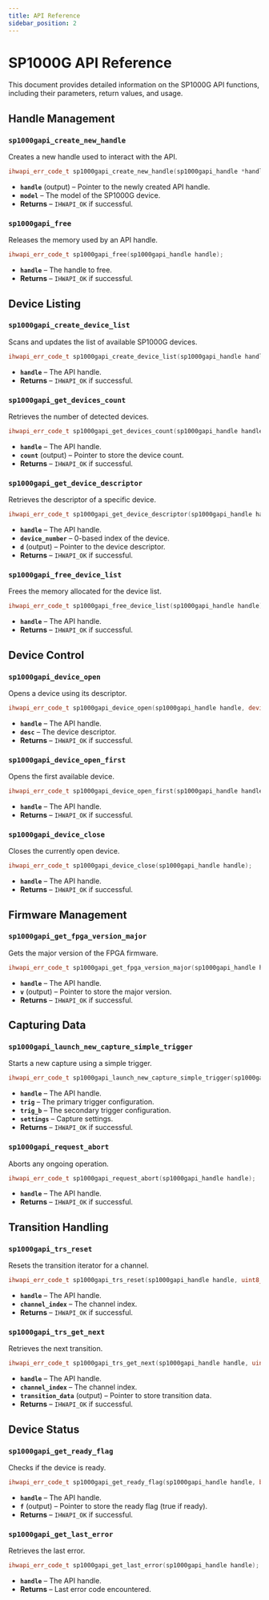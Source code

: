 ```yaml
---
title: API Reference
sidebar_position: 2
---
```

# SP1000G API Reference

This document provides detailed information on the SP1000G API functions, including their parameters, return values, and usage.

## **Handle Management**

### `sp1000gapi_create_new_handle`
Creates a new handle used to interact with the API.

```cpp
ihwapi_err_code_t sp1000gapi_create_new_handle(sp1000gapi_handle *handle, sp1000gapi_model_t model);
```

- **`handle`** (output) – Pointer to the newly created API handle.
- **`model`** – The model of the SP1000G device.
- **Returns** – `IHWAPI_OK` if successful.

### `sp1000gapi_free`
Releases the memory used by an API handle.

```cpp
ihwapi_err_code_t sp1000gapi_free(sp1000gapi_handle handle);
```

- **`handle`** – The handle to free.
- **Returns** – `IHWAPI_OK` if successful.

## **Device Listing**

### `sp1000gapi_create_device_list`
Scans and updates the list of available SP1000G devices.

```cpp
ihwapi_err_code_t sp1000gapi_create_device_list(sp1000gapi_handle handle);
```

- **`handle`** – The API handle.
- **Returns** – `IHWAPI_OK` if successful.

### `sp1000gapi_get_devices_count`
Retrieves the number of detected devices.

```cpp
ihwapi_err_code_t sp1000gapi_get_devices_count(sp1000gapi_handle handle, uint16_t *count);
```

- **`handle`** – The API handle.
- **`count`** (output) – Pointer to store the device count.
- **Returns** – `IHWAPI_OK` if successful.

### `sp1000gapi_get_device_descriptor`
Retrieves the descriptor of a specific device.

```cpp
ihwapi_err_code_t sp1000gapi_get_device_descriptor(sp1000gapi_handle handle, uint8_t device_number, device_descriptor_t *d);
```

- **`handle`** – The API handle.
- **`device_number`** – 0-based index of the device.
- **`d`** (output) – Pointer to the device descriptor.
- **Returns** – `IHWAPI_OK` if successful.

### `sp1000gapi_free_device_list`
Frees the memory allocated for the device list.

```cpp
ihwapi_err_code_t sp1000gapi_free_device_list(sp1000gapi_handle handle);
```

- **`handle`** – The API handle.
- **Returns** – `IHWAPI_OK` if successful.

## **Device Control**

### `sp1000gapi_device_open`
Opens a device using its descriptor.

```cpp
ihwapi_err_code_t sp1000gapi_device_open(sp1000gapi_handle handle, device_descriptor_t desc);
```

- **`handle`** – The API handle.
- **`desc`** – The device descriptor.
- **Returns** – `IHWAPI_OK` if successful.

### `sp1000gapi_device_open_first`
Opens the first available device.

```cpp
ihwapi_err_code_t sp1000gapi_device_open_first(sp1000gapi_handle handle);
```

- **`handle`** – The API handle.
- **Returns** – `IHWAPI_OK` if successful.

### `sp1000gapi_device_close`
Closes the currently open device.

```cpp
ihwapi_err_code_t sp1000gapi_device_close(sp1000gapi_handle handle);
```

- **`handle`** – The API handle.
- **Returns** – `IHWAPI_OK` if successful.

## **Firmware Management**

### `sp1000gapi_get_fpga_version_major`
Gets the major version of the FPGA firmware.

```cpp
ihwapi_err_code_t sp1000gapi_get_fpga_version_major(sp1000gapi_handle handle, uint8_t *v);
```

- **`handle`** – The API handle.
- **`v`** (output) – Pointer to store the major version.
- **Returns** – `IHWAPI_OK` if successful.

## **Capturing Data**

### `sp1000gapi_launch_new_capture_simple_trigger`
Starts a new capture using a simple trigger.

```cpp
ihwapi_err_code_t sp1000gapi_launch_new_capture_simple_trigger(sp1000gapi_handle handle, sp1000gapi_trigger_description_t trig, sp1000gapi_trigger_description_t trig_b, sp1000gapi_settings_t settings);
```

- **`handle`** – The API handle.
- **`trig`** – The primary trigger configuration.
- **`trig_b`** – The secondary trigger configuration.
- **`settings`** – Capture settings.
- **Returns** – `IHWAPI_OK` if successful.

### `sp1000gapi_request_abort`
Aborts any ongoing operation.

```cpp
ihwapi_err_code_t sp1000gapi_request_abort(sp1000gapi_handle handle);
```

- **`handle`** – The API handle.
- **Returns** – `IHWAPI_OK` if successful.

## **Transition Handling**

### `sp1000gapi_trs_reset`
Resets the transition iterator for a channel.

```cpp
ihwapi_err_code_t sp1000gapi_trs_reset(sp1000gapi_handle handle, uint8_t channel_index);
```

- **`handle`** – The API handle.
- **`channel_index`** – The channel index.
- **Returns** – `IHWAPI_OK` if successful.

### `sp1000gapi_trs_get_next`
Retrieves the next transition.

```cpp
ihwapi_err_code_t sp1000gapi_trs_get_next(sp1000gapi_handle handle, uint8_t channel_index, sp1000gapi_trs_t *transition_data);
```

- **`handle`** – The API handle.
- **`channel_index`** – The channel index.
- **`transition_data`** (output) – Pointer to store transition data.
- **Returns** – `IHWAPI_OK` if successful.

## **Device Status**

### `sp1000gapi_get_ready_flag`
Checks if the device is ready.

```cpp
ihwapi_err_code_t sp1000gapi_get_ready_flag(sp1000gapi_handle handle, bool *f);
```

- **`handle`** – The API handle.
- **`f`** (output) – Pointer to store the ready flag (true if ready).
- **Returns** – `IHWAPI_OK` if successful.

### `sp1000gapi_get_last_error`
Retrieves the last error.

```cpp
ihwapi_err_code_t sp1000gapi_get_last_error(sp1000gapi_handle handle);
```

- **`handle`** – The API handle.
- **Returns** – Last error code encountered.
